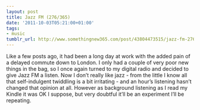 ```yaml
---
layout: post
title: Jazz FM (276/365)
date: '2011-10-03T05:21:00+01:00'
tags:
- music
tumblr_url: http://www.somethingnew365.com/post/43804473515/jazz-fm-276365
---
```

Like a few posts ago, it had been a long day at work with the added pain of a delayed commute down to London. I only had a couple of very poor new things in the bag, so I once again turned to my digital radio and decided to give Jazz FM a listen.
Now I don’t really like jazz - from the little I know all that self-indulgent twiddling is a bit irritating - and an hour’s listening hasn’t changed that opinion at all. However as background listening as I read my Kindle it was OK I suppose, but very doubtful it’ll be an experiment I’ll be repeating.

